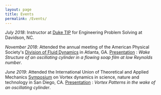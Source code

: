 ```yaml
---
layout: page
title: Events
permalink: /Events/
---
```


*July 2018*: Instructor at [Duke TIP](https://tip.duke.edu) for Engineering Problem Solving at Davidson, NC.

*November 2018*: Attended the annual meeting of the American Physical Society's [Division of Fluid Dynamics](https://www.aps.org/units/dfd/) in Atlanta, GA. [Presentation](https://meetings.aps.org/Meeting/DFD18/Session/M16.1) : _Wake Structure of an oscillating cylinder in a flowing soap film at low Reynolds number_.

*June 2019*: Attended the International Union of Theoretical and Applied Mechanics [Symposium](https://iutam2019.eng.ucsd.edu/) on Vortex dynamics in science, nature and technology in San Diego, CA. [Presentation](https://drive.google.com/file/d/1fMubzmWWRl5RkEdGKEX2yegpoHEUYuc1/view) : _Vortex Patterns in the wake of an oscillating cylinder_. 

